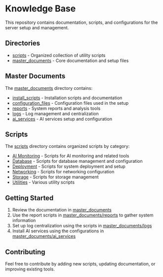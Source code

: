 # Knowledge Base

This repository contains documentation, scripts, and configurations for the server setup and management.

## Directories

- [scripts](scripts/) - Organized collection of utility scripts
- [master_documents](master_documents/) - Core documentation and setup files

## Master Documents

The [master_documents](master_documents/) directory contains:

- [install_scripts](master_documents/install_scripts/) - Installation scripts and documentation
- [configuration_files](master_documents/configuration_files/) - Configuration files used in the setup
- [reports](master_documents/reports/) - System reports and analysis tools
- [logs](master_documents/logs/) - Log management and centralization
- [ai_services](master_documents/ai_services/) - AI services setup and configuration

## Scripts

The [scripts](scripts/) directory contains organized scripts by category:

- [AI Monitoring](scripts/ai_monitoring/) - Scripts for AI monitoring and related tools
- [Database](scripts/database/) - Scripts for database management and configuration
- [Deployment](scripts/deployment/) - Scripts for system deployment and setup
- [Networking](scripts/networking/) - Scripts for networking configuration
- [Storage](scripts/storage/) - Scripts for storage management
- [Utilities](scripts/utilities/) - Various utility scripts

## Getting Started

1. Review the documentation in [master_documents](master_documents/)
2. Use the report scripts in [master_documents/reports](master_documents/reports/) to gather system information
3. Set up log centralization using the scripts in [master_documents/logs](master_documents/logs/)
4. Install AI services using the configurations in [master_documents/ai_services](master_documents/ai_services/)

## Contributing

Feel free to contribute by adding new scripts, updating documentation, or improving existing tools.
